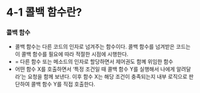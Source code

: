 # 4-1 콜백 함수란?

### 콜백 함수

- 콜백 함수는 다른 코드의 인자로 넘겨주는 함수이다. 콜백 함수를 넘겨받은 코드는 이 콜백 함수를 필요에 따라 적절한 시점에 시행한다.
- = 다른 함수 또는 메소드의 인자로 할당하면서 제어권도 함꼐 위임한 함수
- 어떤 함수 X를 호출하면서 ‘특정 조건일 때 콜백 함수 Y를 실행해서 나에게 알려달라’는 요청을 함께 보낸다. 이후 함수 X는 해당 조건이 충족되는지 내부 로직으로 판단하여 콜백 함수 Y를 직접 호출한다.